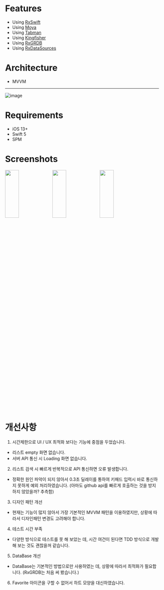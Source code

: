 Features
========
- Using [RxSwift](https://github.com/reactiveX/Rxswift.git)
- Using [Moya](https://github.com/Moya/Moya)
- Using [Tabman](https://github.com/uias/Tabman)
- Using [Kingfisher](https://github.com/onevcat/Kingfisher)
- Using [RxGRDB](https://github.com/RxSwiftCommunity/RxGRDB)
- Using [RxDataSources](https://github.com/RxSwiftCommunity/RxDataSources)

Architecture
============
- MVVM
------
![image](https://user-images.githubusercontent.com/111618993/186404825-472175e4-5009-4588-bc93-5a3790de9a18.png)

Requirements
============
- iOS 13+
- Swift 5
- SPM

Screenshots
===========
<img src="https://user-images.githubusercontent.com/111618993/186406406-4798109a-784e-4593-b8d5-c09290d29faa.PNG" width="30%" height="20%"></img>
<img src="https://user-images.githubusercontent.com/111618993/186406432-0cc6b638-d4ac-4562-a03c-f4aca1ea9ef5.PNG" width="30%" height="20%"></img>
<img src="https://user-images.githubusercontent.com/111618993/186406446-dc2b5e19-78b5-4105-a1f2-677467096bdf.PNG" width="30%" height="20%"></img>

개선사항
======
1. 시간제한으로 UI / UX 최적화 보다는 기능에 중점을 두었습니다. 
* 리스트 empty 화면 없습니다.
* 서버 API 통신 시 Loading 화면 없습니다.
2. 리스트 검색 시 빠르게 반복적으로 API 통신하면 오류 발생합니다.
* 정확한 원인 파악이 되지 않아서 0.3초 딜레이를 통하여 키패드 입력시 바로 통신하지 못하게 예외 처리하였습니다. (아마도 github api를 빠르게 호출하는 것을 방지하지 않았을까? 추측함)
3. 디자인 패턴 개선
* 현재는 기능이 많지 않아서 가장 기본적인 MVVM 패턴을 이용하였지만, 상황에 따라서 디자인패턴 변경도 고려해야 합니다.
4. 테스트 시간 부족
* 다양한 방식으로 테스트를 못 해 보았는 데, 시간 여건이 된다면 TDD 방식으로 개발해 보는 것도 괜찮을꺼 같습니다.
5. DataBase 개선
* DataBase는 기본적인 방법으로만 사용하였는 데, 상황에 따라서 최적화가 필요합니다. (RxGRDB는 처음 써 봤습니다.)
6. Favorite 아이콘을 구할 수 없어서 하트 모양을 대신하였습니다.
